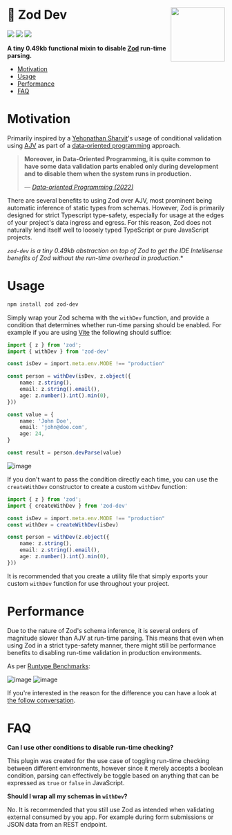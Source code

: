 <!-- omit in toc -->
# 🐇 Zod Dev <img align="right" src="https://m.media-amazon.com/images/W/MEDIAX_792452-T2/images/I/714Gevq7rtL.jpg" width="125">
[![](https://img.shields.io/npm/v/zod-dev)](https://www.npmjs.com/package/zod-dev)
[![](https://img.shields.io/npm/dm/zod-dev.svg)](https://www.npmjs.com/package/zod-dev)
![](https://img.shields.io/github/stars/schalkventer/zod-dev?style=social) 

**A tiny 0.49kb functional mixin to disable [Zod](https://zod.dev/) run-time parsing.**  

- [Motivation](#motivation)
- [Usage](#usage)
- [Performance](#performance)
- [FAQ](#faq)


# Motivation

Primarily inspired by a
[Yehonathan&nbsp;Sharvit](https://www.manning.com/books/data-oriented-programming)'s
usage of conditional validation using [AJV](https://ajv.js.org/) as part of a
[data&#8209;oriented&nbsp;programming](https://en.wikipedia.org/wiki/Data-oriented_design)
approach.

>**Moreover, in Data-Oriented Programming, it is quite common to have some data
> validation parts enabled only during development and to disable them when the
> system runs in production.**
>
> — _[Data-oriented Programming
> (2022)]([https://www.manning.com/books/data-oriented-programming](https://blog.klipse.tech/javascript/2021/09/30/data-validation-with-json-schema.html))_

There are several benefits to using Zod over AJV, most prominent being automatic
inference of static types from schemas. However, Zod is primarily designed for
strict Typescript type-safety, especially for usage at the edges of your
project's data ingress and egress. For this reason, Zod does not naturally lend
itself well to loosely typed TypeScript or pure JavaScript projects. 

*`zod-dev` is a tiny 0.49kb abstraction on top of Zod to get the IDE Intellisense benefits of Zod without the run-time overhead in production.**

# Usage

```bash
npm install zod zod-dev
```

Simply wrap your Zod schema with the `withDev` function, and provide a condition
that determines whether run-time parsing should be enabled. For example if you
are using [Vite]() the following should suffice:

```ts
import { z } from 'zod';
import { withDev } from 'zod-dev'

const isDev = import.meta.env.MODE !== "production"

const person = withDev(isDev, z.object({
    name: z.string(),
    email: z.string().email(),
    age: z.number().int().min(0),
}))

const value = {
    name: 'John Doe',
    email: 'john@doe.com',
    age: 24,
}

const result = person.devParse(value)
```

![image](https://github.com/schalkventer/zod-dev/assets/14258328/175e5f9d-0b5e-4804-b04e-e20bd36c04f0)

If you don't want to pass the condition directly each time, you can use the
`createWithDev` constructor to create a custom `withDev` function:

```ts
import { z } from 'zod';
import { createWithDev } from 'zod-dev'

const isDev = import.meta.env.MODE !== "production"
const withDev = createWithDev(isDev)

const person = withDev(z.object({
    name: z.string(),
    email: z.string().email(),
    age: z.number().int().min(0),
}))
```

It is recommended that you create a utility file that simply exports your custom
`withDev` function for use throughout your project.

# Performance

Due to the nature of Zod's schema inference, it is several orders of magnitude
slower than AJV at run-time parsing. This means that even when using Zod in a
strict type-safety manner, there might still be performance benefits to
disabling run-time validation in production environments.

As per [Runtype
Benchmarks](https://moltar.github.io/typescript-runtime-type-benchmarks/):

![image](https://github.com/schalkventer/zod-dev/assets/14258328/490bbee0-d27c-44b1-a9d2-a151fc5aa756)
![image](https://github.com/schalkventer/zod-dev/assets/14258328/a01fa8a7-6a34-4fcc-96da-0571f18b1345)

If you're interested in the reason for the difference you can have a look at
[the follow conversation](https://github.com/colinhacks/zod/issues/205).

# FAQ

**Can I use other conditions to disable run-time checking?**

This plugin was created for the use case of toggling run-time checking between
different environments, however since it merely accepts a boolean condition,
parsing can effectively be toggle based on anything that can be expressed as
`true` or `false` in JavaScript.

**Should I wrap all my schemas in `withDev`?**

No. It is recommended that you still use Zod as intended when validating external consumed by you app. For example during form submissions or JSON data from an REST endpoint. 

